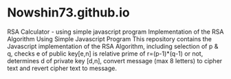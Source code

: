 # Nowshin73.github.io
RSA Calculator - using simple javascript program
 Implementation of the RSA Algorithm Using Simple Javascript Program
This repository contains the  Javascript implementation of the RSA Algorithm, including selection of p & q, checks e of public key[e,n] is relative prime of r=(p-1)*(q-1) or not, determines d of private key [d,n],
convert message (max 8 letters) to cipher text and revert cipher text to message.
